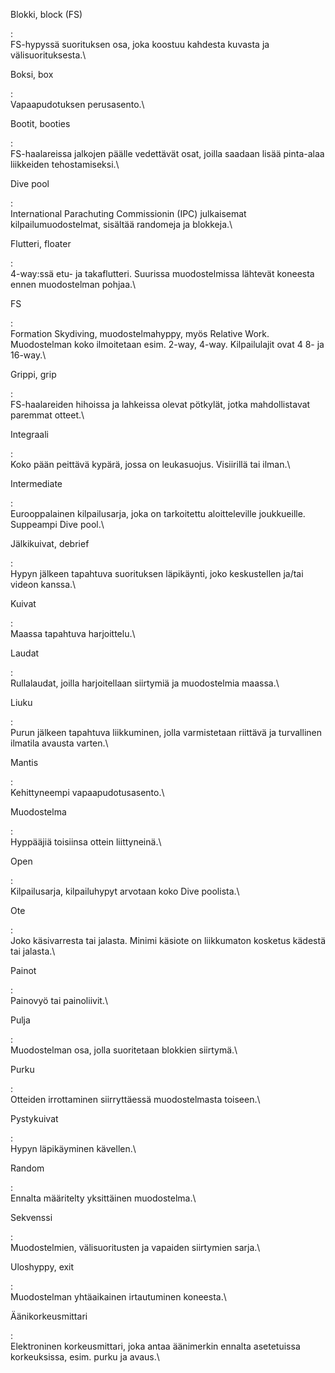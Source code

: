 Blokki, block (FS) 

:   \
    FS-hypyssä suorituksen osa, joka koostuu kahdesta kuvasta ja
    välisuorituksesta.\

<!-- -->

Boksi, box 

:   \
    Vapaapudotuksen perusasento.\

<!-- -->

Bootit, booties 

:   \
    FS-haalareissa jalkojen päälle vedettävät osat, joilla saadaan lisää
    pinta-alaa liikkeiden tehostamiseksi.\

<!-- -->

Dive pool 

:   \
    International Parachuting Commissionin (IPC) julkaisemat
    kilpailumuodostelmat, sisältää randomeja ja blokkeja.\

<!-- -->

Flutteri, floater 

:   \
    4-way:ssä etu- ja takaflutteri. Suurissa muodostelmissa lähtevät
    koneesta ennen muodostelman pohjaa.\

<!-- -->

FS

:   \
    Formation Skydiving, muodostelmahyppy, myös Relative Work.
    Muodostelman koko ilmoitetaan esim. 2-way, 4-way. Kilpailulajit ovat
    4 8- ja 16-way.\

<!-- -->

Grippi, grip 

:   \
    FS-haalareiden hihoissa ja lahkeissa olevat pötkylät, jotka
    mahdollistavat paremmat otteet.\

<!-- -->

Integraali 

:   \
    Koko pään peittävä kypärä, jossa on leukasuojus. Visiirillä tai
    ilman.\

<!-- -->

Intermediate 

:   \
    Eurooppalainen kilpailusarja, joka on tarkoitettu
    aloitteleville joukkueille. Suppeampi Dive pool.\

<!-- -->

Jälkikuivat, debrief 

:   \
    Hypyn jälkeen tapahtuva suorituksen läpikäynti, joko keskustellen
    ja/tai videon kanssa.\

<!-- -->

Kuivat 

:   \
    Maassa tapahtuva harjoittelu.\

<!-- -->

Laudat 

:   \
    Rullalaudat, joilla harjoitellaan siirtymiä ja muodostelmia maassa.\

<!-- -->

Liuku 

:   \
    Purun jälkeen tapahtuva liikkuminen, jolla varmistetaan riittävä ja
    turvallinen ilmatila avausta varten.\

<!-- -->

Mantis 

:   \
    Kehittyneempi vapaapudotusasento.\

<!-- -->

Muodostelma 

:   \
    Hyppääjiä toisiinsa ottein liittyneinä.\

<!-- -->

Open 

:   \
    Kilpailusarja, kilpailuhypyt arvotaan koko Dive poolista.\

<!-- -->

Ote 

:   \
    Joko käsivarresta tai jalasta. Minimi käsiote on liikkumaton
    kosketus kädestä tai jalasta.\

<!-- -->

Painot 

:   \
    Painovyö tai painoliivit.\

<!-- -->

Pulja 

:   \
    Muodostelman osa, jolla suoritetaan blokkien siirtymä.\

<!-- -->

Purku 

:   \
    Otteiden irrottaminen siirryttäessä muodostelmasta toiseen.\

<!-- -->

Pystykuivat 

:   \
    Hypyn läpikäyminen kävellen.\

<!-- -->

Random 

:   \
    Ennalta määritelty yksittäinen muodostelma.\

<!-- -->

Sekvenssi 

:   \
    Muodostelmien, välisuoritusten ja vapaiden siirtymien sarja.\

<!-- -->

Uloshyppy, exit 

:   \
    Muodostelman yhtäaikainen irtautuminen koneesta.\

<!-- -->

Äänikorkeusmittari 

:   \
    Elektroninen korkeusmittari, joka antaa äänimerkin ennalta
    asetetuissa korkeuksissa, esim. purku ja avaus.\
